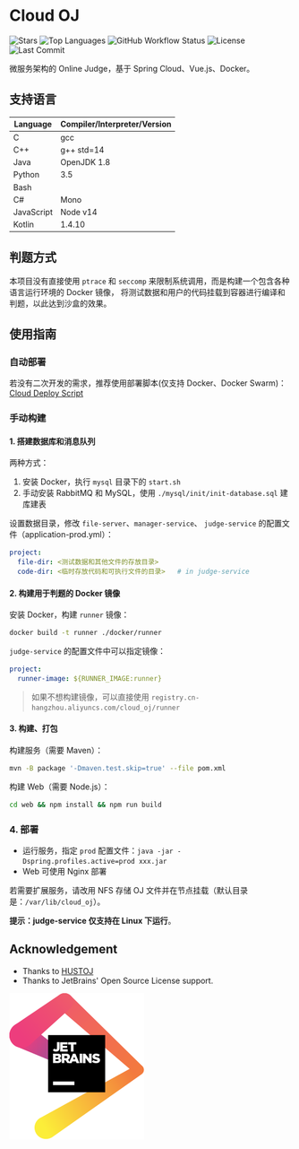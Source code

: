 # Cloud OJ

![Stars](https://img.shields.io/github/stars/imcloudfloating/Cloud-OJ?style=flat-square&logo=github)
![Top Languages](https://img.shields.io/github/languages/top/imcloudfloating/Cloud-OJ?style=flat-squre&logo=github)
![GitHub Workflow Status](https://img.shields.io/github/workflow/status/imcloudfloating/Cloud-OJ/Java%20CI%20with%20Maven?style=flat-square&logo=github)
![License](https://img.shields.io/github/license/imcloudfloating/Cloud-OJ?style=flat-square)
![Last Commit](https://img.shields.io/github/last-commit/imcloudfloating/Cloud-OJ?style=flat-square)

微服务架构的 Online Judge，基于 Spring Cloud、Vue.js、Docker。

## 支持语言

Language        | Compiler/Interpreter/Version
----------------|-------------------------------
C               | gcc
C++             | g++ std=14
Java            | OpenJDK 1.8
Python          | 3.5
Bash            |
C#              | Mono
JavaScript      | Node v14
Kotlin          | 1.4.10

## 判题方式

本项目没有直接使用 `ptrace` 和 `seccomp` 来限制系统调用，而是构建一个包含各种语言运行环境的 Docker 镜像，
将测试数据和用户的代码挂载到容器进行编译和判题，以此达到沙盒的效果。

## 使用指南

### 自动部署

若没有二次开发的需求，推荐使用部署脚本(仅支持 Docker、Docker Swarm)：[Cloud Deploy Script](https://github.com/imcloudfloating/Cloud-OJ-Docker)

### 手动构建

#### 1. 搭建数据库和消息队列

两种方式：

1. 安装 Docker，执行 `mysql` 目录下的 `start.sh`
2. 手动安装 RabbitMQ 和 MySQL，使用 `./mysql/init/init-database.sql` 建库建表

设置数据目录，修改 `file-server`、`manager-service`、 `judge-service` 的配置文件（application-prod.yml）：

```yaml
project:
  file-dir: <测试数据和其他文件的存放目录>
  code-dir: <临时存放代码和可执行文件的目录>   # in judge-service
```

#### 2. 构建用于判题的 Docker 镜像

安装 Docker，构建 `runner` 镜像：

```bash
docker build -t runner ./docker/runner
```

`judge-service` 的配置文件中可以指定镜像：

```yaml
project:
  runner-image: ${RUNNER_IMAGE:runner}
```

> 如果不想构建镜像，可以直接使用 `registry.cn-hangzhou.aliyuncs.com/cloud_oj/runner`

#### 3. 构建、打包

构建服务（需要 Maven）：

```bash
mvn -B package '-Dmaven.test.skip=true' --file pom.xml
```

构建 Web（需要 Node.js）：

```bash
cd web && npm install && npm run build
```

### 4. 部署

- 运行服务，指定 `prod` 配置文件：`java -jar -Dspring.profiles.active=prod xxx.jar`
- Web 可使用 Nginx 部署

若需要扩展服务，请改用 NFS 存储 OJ 文件并在节点挂载（默认目录是：`/var/lib/cloud_oj`）。

**提示：judge-service 仅支持在 Linux 下运行**。

## Acknowledgement

- Thanks to [HUSTOJ](https://github.com/zhblue/hustoj)
- Thanks to JetBrains' Open Source License support.

[![JetBrains](./.assets/jetbrains.svg)](https://www.jetbrains.com/?from=CloudOJ)
